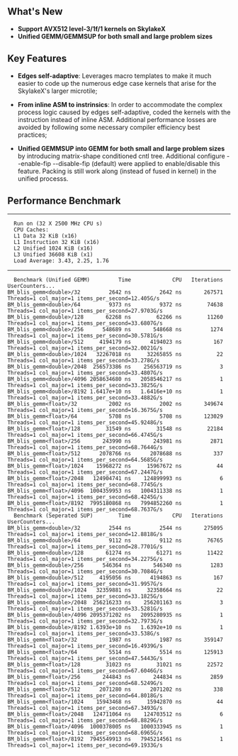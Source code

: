 What's New
------------

 * **Support AVX512 level-3/1f/1 kernels on SkylakeX** 
 * **Unified GEMM/GEMMSUP for both small and large problem sizes** 

Key Features
------------

 * **Edges self-adaptive**: Leverages macro templates to make it much easier to code up the numerous edge case kernels that arise for the SkylakeX's larger microtile;

 * **From inline ASM to instrinsics**: In order to accommodate the complex process logic caused by edges self-adaptive, coded the kernels with the instruction instead of inline ASM. Additional performance losses are avoided by following some necessary compiler efficiency best practices;

 * **Unified GEMMSUP into GEMM for both small and large problem sizes**  by introducing matrix-shape conditioned cntl tree. Additional configure --enable-fip --disable-fip (default) were applied to enable/disable this feature. Packing is still work along (instead of fused in kernel) in the unified processs.

Performance Benchmark
------------

----------------------------------------------------------------------------------------
      Run on (32 X 2500 MHz CPU s)
      CPU Caches:
      L1 Data 32 KiB (x16)
      L1 Instruction 32 KiB (x16)
      L2 Unified 1024 KiB (x16)
      L3 Unified 36608 KiB (x1)
      Load Average: 3.43, 2.25, 1.76
----------------------------------------------------------------------------------------      
      Benchmark (Unified GEMM)         Time             CPU   Iterations UserCounters...
    BM_blis_gemm<double>/32         2642 ns         2642 ns       267571 Threads=1 col_major=1 items_per_second=12.405G/s
    BM_blis_gemm<double>/64         9373 ns         9372 ns        74638 Threads=1 col_major=1 items_per_second=27.9703G/s
    BM_blis_gemm<double>/128       62268 ns        62266 ns        11260 Threads=1 col_major=1 items_per_second=33.6807G/s
    BM_blis_gemm<double>/256      548689 ns       548668 ns         1274 Threads=1 col_major=1 items_per_second=30.5781G/s
    BM_blis_gemm<double>/512     4194179 ns      4194023 ns          167 Threads=1 col_major=1 items_per_second=32.0021G/s
    BM_blis_gemm<double>/1024   32267018 ns     32265855 ns           22 Threads=1 col_major=1 items_per_second=33.278G/s
    BM_blis_gemm<double>/2048  256573386 ns    256563719 ns            3 Threads=1 col_major=1 items_per_second=33.4807G/s
    BM_blis_gemm<double>/4096 2058634680 ns   2058546217 ns            1 Threads=1 col_major=1 items_per_second=33.3825G/s
    BM_blis_gemm<double>/8192 1.6417e+10 ns   1.6416e+10 ns            1 Threads=1 col_major=1 items_per_second=33.4882G/s
    BM_blis_gemm<float>/32          2002 ns         2002 ns       349674 Threads=1 col_major=1 items_per_second=16.3675G/s
    BM_blis_gemm<float>/64          5708 ns         5708 ns       123029 Threads=1 col_major=1 items_per_second=45.9248G/s
    BM_blis_gemm<float>/128        31549 ns        31548 ns        22184 Threads=1 col_major=1 items_per_second=66.4745G/s
    BM_blis_gemm<float>/256       243990 ns       243981 ns         2871 Threads=1 col_major=1 items_per_second=68.7644G/s
    BM_blis_gemm<float>/512      2078766 ns      2078688 ns          337 Threads=1 col_major=1 items_per_second=64.5685G/s
    BM_blis_gemm<float>/1024    15968272 ns     15967672 ns           44 Threads=1 col_major=1 items_per_second=67.2447G/s
    BM_blis_gemm<float>/2048   124904741 ns    124899993 ns            6 Threads=1 col_major=1 items_per_second=68.7745G/s
    BM_blis_gemm<float>/4096  1004359953 ns   1004311338 ns            1 Threads=1 col_major=1 items_per_second=68.4245G/s
    BM_blis_gemm<float>/8192  7995180868 ns   7994852260 ns            1 Threads=1 col_major=1 items_per_second=68.7637G/s
      Benchmark (Seperated SUP)        Time             CPU   Iterations UserCounters...
    BM_blis_gemm<double>/32         2544 ns         2544 ns       275095 Threads=1 col_major=1 items_per_second=12.8818G/s
    BM_blis_gemm<double>/64         9112 ns         9112 ns        76765 Threads=1 col_major=1 items_per_second=28.7701G/s
    BM_blis_gemm<double>/128       61274 ns        61271 ns        11422 Threads=1 col_major=1 items_per_second=34.2275G/s
    BM_blis_gemm<double>/256      546364 ns       546340 ns         1283 Threads=1 col_major=1 items_per_second=30.7084G/s
    BM_blis_gemm<double>/512     4195056 ns      4194863 ns          167 Threads=1 col_major=1 items_per_second=31.9957G/s
    BM_blis_gemm<double>/1024   32359881 ns     32358664 ns           22 Threads=1 col_major=1 items_per_second=33.1825G/s
    BM_blis_gemm<double>/2048  256216233 ns    256201163 ns            3 Threads=1 col_major=1 items_per_second=33.5281G/s
    BM_blis_gemm<double>/4096 2095371202 ns   2095280935 ns            1 Threads=1 col_major=1 items_per_second=32.7973G/s
    BM_blis_gemm<double>/8192 1.6393e+10 ns   1.6392e+10 ns            1 Threads=1 col_major=1 items_per_second=33.538G/s
    BM_blis_gemm<float>/32          1987 ns         1987 ns       359147 Threads=1 col_major=1 items_per_second=16.4939G/s
    BM_blis_gemm<float>/64          5514 ns         5514 ns       125913 Threads=1 col_major=1 items_per_second=47.5443G/s
    BM_blis_gemm<float>/128        31023 ns        31021 ns        22572 Threads=1 col_major=1 items_per_second=67.6046G/s
    BM_blis_gemm<float>/256       244843 ns       244834 ns         2859 Threads=1 col_major=1 items_per_second=68.5249G/s
    BM_blis_gemm<float>/512      2071280 ns      2071202 ns          338 Threads=1 col_major=1 items_per_second=64.8018G/s
    BM_blis_gemm<float>/1024    15943468 ns     15942870 ns           44 Threads=1 col_major=1 items_per_second=67.3493G/s
    BM_blis_gemm<float>/2048   124711064 ns    124703512 ns            6 Threads=1 col_major=1 items_per_second=68.8829G/s
    BM_blis_gemm<float>/4096  1000378005 ns   1000333945 ns            1 Threads=1 col_major=1 items_per_second=68.6965G/s
    BM_blis_gemm<float>/8192  7945549913 ns   7945214561 ns            1 Threads=1 col_major=1 items_per_second=69.1933G/s
